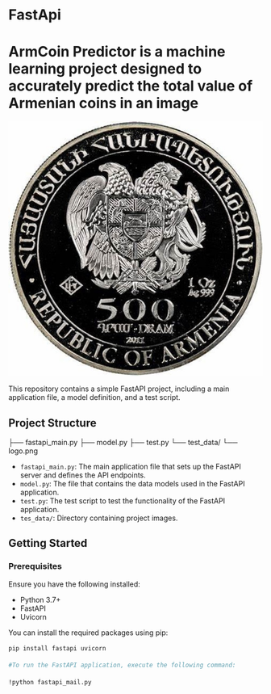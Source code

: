 # FastApi

# ArmCoin Predictor is a machine learning project designed to accurately predict the total value of Armenian coins in an image
![Project Logo](https://github.com/GrigoryanSargis/FastApi/blob/main/Logo.jpg?raw=true)

This repository contains a simple FastAPI project, including a main application file, a model definition, and a test script.

## Project Structure
├── fastapi_main.py
├── model.py
├── test.py
└── test_data/
└── logo.png

- `fastapi_main.py`: The main application file that sets up the FastAPI server and defines the API endpoints.
- `model.py`: The file that contains the data models used in the FastAPI application.
- `test.py`: The test script to test the functionality of the FastAPI application.
- `tes_data/`: Directory containing project images.

## Getting Started

### Prerequisites

Ensure you have the following installed:
- Python 3.7+
- FastAPI
- Uvicorn

You can install the required packages using pip:

```sh
pip install fastapi uvicorn

#To run the FastAPI application, execute the following command:

!python fastapi_mail.py
